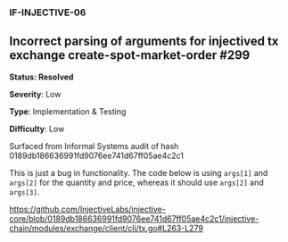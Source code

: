 ### IF-INJECTIVE-06
## Incorrect parsing of arguments for injectived tx exchange create-spot-market-order #299

**Status: Resolved**

**Severity**: Low   

**Type**: Implementation & Testing

**Difficulty**: Low

Surfaced from Informal Systems audit of hash 0189db186636991fd9076ee741d67ff05ae4c2c1

This is just a bug in functionality. The code below is using `args[1]` and `args[2]` for the quantity and price, whereas it should use `args[2]` and `args[3]`.

https://github.com/InjectiveLabs/injective-core/blob/0189db186636991fd9076ee741d67ff05ae4c2c1/injective-chain/modules/exchange/client/cli/tx.go#L263-L279

